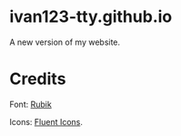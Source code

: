 # ivan123-tty.github.io
A new version of my website.

# Credits

Font: [Rubik](https://github.com/googlefonts/rubik)

Icons: [Fluent Icons](https://github.com/microsoft/fluentui-system-icons).
